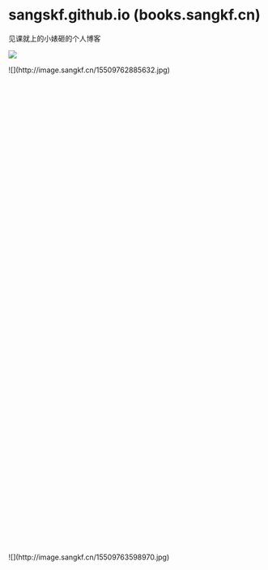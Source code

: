 # sangskf.github.io (books.sangkf.cn)

见课就上的小婊砸的个人博客


![](http://image.sangkf.cn/15509759882606.jpg)

<div style="align:left;width:640;height:960;">![](http://image.sangkf.cn/15509762885632.jpg)</div>

<div style="align:left;width:640;height:960;">![](http://image.sangkf.cn/15509763598970.jpg)</div>
